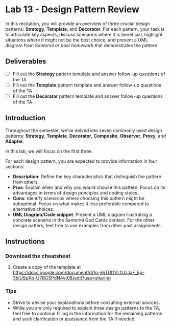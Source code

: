 # Lab 13 - Design Pattern Review

In this recitation, you will provide an overview of three crucial design patterns: **Strategy**, **Template**, and **Decorator**. For each pattern, your task is to articulate key aspects, discuss scenarios where it is beneficial, highlight situations where it might not be the best choice, and present a UML diagram from *Santorini or past homework* that demonstrates the pattern.


## Deliverables
- [ ] Fill out the **Strategy** pattern template and answer follow-up questions of the TA
- [ ] Fill out the **Template** pattern template and answer follow-up questions of the TA
- [ ] Fill out the **Decorator** pattern template and answer follow-up questions of the TA

## Introduction
Throughout the semester, we've delved into seven commonly used design patterns: **Strategy**, **Template**, **Decorator**, **Composite**, **Observer**, **Proxy**, and **Adapter**.

In this lab, we will focus on the first three.

For each design pattern, you are expected to provide information in four sections:

- **Description**: Define the key characteristics that distinguish the pattern from others.
- **Pros**: Explain when and why you would choose this pattern. Focus on its advantages in terms of design principles and coding styles.
- **Cons**: Identify scenarios where choosing this pattern might be suboptimal. Focus on what makes it less preferable compared to alternative choices.
- **UML Diagram/Code snippet**: Present a UML diagram illustrating a concrete scenerio in the Santorini God Cards context. For the other design patters, feel free to use examples from other past assignments.


## Instructions

### Download the cheatsheat

1. Create a copy of the template at https://docs.google.com/document/d/1o-j6jTDt1VLfUzJaF_kp-3blUSpXp-U7BGSPdN4vt08/edit?usp=sharing

### Tips

- Strive to devise your explanations before consulting external sources.
- While you are only required to explain three design patterns to the TA, feel free to continue filling in the information for the remaining patterns and seek clarification or assistance from the TA if needed.


